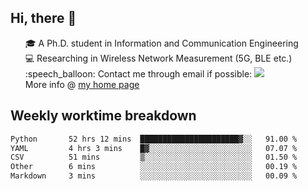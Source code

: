 <h2 > Hi, there 👋 </h3>

<div >
 <ul>
 🎓 A Ph.D. student in Information and Communication Engineering <br>
 💻 Researching in Wireless Network Measurement (5G, BLE etc.)<br>
 :speech_balloon: Contact me through email if possible: <a href="mailto:ethanjia@sjtu.edu.cn"><img src="https://img.shields.io/badge/-ethanjia@sjtu.edu.cn-c14438?style=plastic&logo=Gmail&logoColor=white&link=mailto:mailto:ethanjia@sjtu.edu.cn"></a> <br>
  More info @ <a href="https://haifengjia.github.io">my home page</a>
 </ul>
</div>

<h2 >
Weekly worktime breakdown
</h1>


<!--START_SECTION:waka-->

```txt
Python       52 hrs 12 mins  ██████████████████████▓░░   91.00 %
YAML         4 hrs 3 mins    █▓░░░░░░░░░░░░░░░░░░░░░░░   07.07 %
CSV          51 mins         ▒░░░░░░░░░░░░░░░░░░░░░░░░   01.50 %
Other        6 mins          ░░░░░░░░░░░░░░░░░░░░░░░░░   00.19 %
Markdown     3 mins          ░░░░░░░░░░░░░░░░░░░░░░░░░   00.09 %
```

<!--END_SECTION:waka-->


